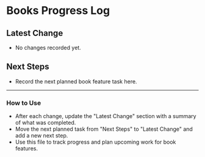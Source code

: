 # Books Progress Log

## Latest Change
- No changes recorded yet.

## Next Steps
- Record the next planned book feature task here.

---

### How to Use
- After each change, update the "Latest Change" section with a summary of what was completed.
- Move the next planned task from "Next Steps" to "Latest Change" and add a new next step.
- Use this file to track progress and plan upcoming work for book features.
